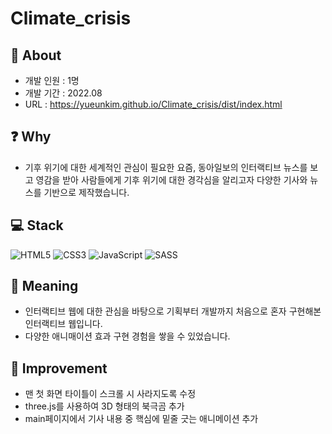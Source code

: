 # Climate_crisis

## 📑 About
* 개발 인원 : 1명
* 개발 기간 : 2022.08
* URL : https://yueunkim.github.io/Climate_crisis/dist/index.html

## ❓ Why
* 기후 위기에 대한 세계적인 관심이 필요한 요즘, 동아일보의 인터랙티브 뉴스를 보고 영감을 받아 사람들에게 기후 위기에 대한 경각심을 알리고자 다양한 기사와 뉴스를 기반으로 제작했습니다.  
## 💻 Stack
![HTML5](https://img.shields.io/badge/html5-%23E34F26.svg?style=for-the-badge&logo=html5&logoColor=white)
![CSS3](https://img.shields.io/badge/css3-%231572B6.svg?style=for-the-badge&logo=css3&logoColor=white)
![JavaScript](https://img.shields.io/badge/javascript-%23323330.svg?style=for-the-badge&logo=javascript&logoColor=%23F7DF1E)
![SASS](https://img.shields.io/badge/SASS-hotpink.svg?style=for-the-badge&logo=SASS&logoColor=white)

## 🔎 Meaning
* 인터랙티브 웹에 대한 관심을 바탕으로 기획부터 개발까지 처음으로 혼자 구현해본 인터랙티브 웹입니다.
* 다양한 애니매이션 효과 구현 경험을 쌓을 수 있었습니다. 

## 🔨 Improvement
* 맨 첫 화면 타이틀이 스크롤 시 사라지도록 수정
* three.js를 사용하여 3D 형태의 북극곰 추가
* main페이지에서 기사 내용 중 핵심에 밑줄 긋는 애니메이션 추가
